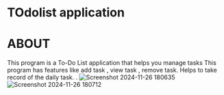 # TOdolist application

# ABOUT

This program is a To-Do List application that helps you manage tasks
This program has features like add task , view task , remove task.
Helps to take record of the daily task.
.
![Screenshot 2024-11-26 180635](https://github.com/user-attachments/assets/09efb922-9117-4e1c-82d5-8914a5097bfc)
![Screenshot 2024-11-26 180712](https://github.com/user-attachments/assets/0fd71d97-5905-4951-8d1f-a4baf5003bbe)
